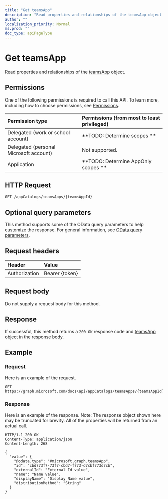 ```yaml
---
title: "Get teamsApp"
description: "Read properties and relationships of the teamsApp object."
author: ""
localization_priority: Normal
ms.prod: ""
doc_type: apiPageType
---
```


# Get teamsApp

Read properties and relationships of the [teamsApp](../resources/teamsapp.md) object.

## Permissions
One of the following permissions is required to call this API. To learn more, including how to choose permissions, see [Permissions](/concepts/permissions-reference.md).

|Permission type|Permissions (from most to least privileged)|
|:---|:---|
|Delegated (work or school account)|**TODO: Determine scopes **|
|Delegated (personal Microsoft account)|Not supported.|
|Application|**TODO: Determine AppOnly scopes **|

## HTTP Request
<!-- {
  "blockType": "ignored"
}
-->
``` http
GET /appCatalogs/teamsApps/{teamsAppId}
```

## Optional query parameters
This method supports some of the OData query parameters to help customize the response. For general information, see [OData query parameters](/graph/query-parameters).

## Request headers
|Header|Value|
|:---|:---|
|Authorization|Bearer {token}|

## Request body
Do not supply a request body for this method.

## Response
If successful, this method returns a `200 OK` response code and [teamsApp](../resources/teamsapp.md) object in the response body.

## Example

### Request
Here is an example of the request.
<!-- {
  "blockType": "request",
  "name": "get_teamsapp"
}
-->
``` http
GET https://graph.microsoft.com/docs\api/appCatalogs/teamsApps/{teamsAppId}
```

### Response
Here is an example of the response. Note: The response object shown here may be truncated for brevity. All of the properties will be returned from an actual call.
<!-- {
  "blockType": "response",
  "truncated": true,
  "@odata.type": "microsoft.graph.teamsApp"
}
-->
``` http
HTTP/1.1 200 OK
Content-Type: application/json
Content-Length: 268

{
  "value": {
    "@odata.type": "#microsoft.graph.teamsApp",
    "id": "cbd773f7-73f7-cbd7-f773-d7cbf773d7cb",
    "externalId": "External Id value",
    "name": "Name value",
    "displayName": "Display Name value",
    "distributionMethod": "String"
  }
}
```

